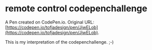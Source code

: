 # remote control codepenchallenge

A Pen created on CodePen.io. Original URL: [https://codepen.io/tofjadesign/pen/JjwELob](https://codepen.io/tofjadesign/pen/JjwELob).

This is my interpretation of the codepenchallenge. ;-)